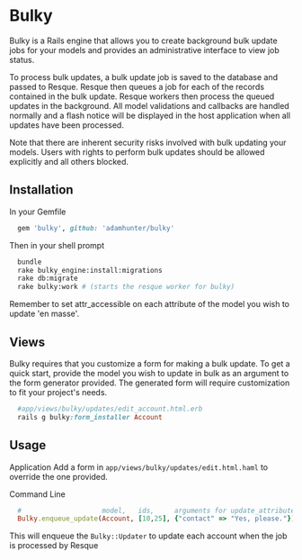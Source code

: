 # Bulky

Bulky is a Rails engine that allows you to create background bulk update jobs for your models and provides an administrative interface to view job status.  

To process bulk updates, a bulk update job is saved to the database and passed to Resque. Resque then queues a job for each of the records contained in the bulk update. Resque workers then process the queued updates in the background. All model validations and callbacks are handled normally and a flash notice will be displayed in the host application when all updates have been processed.

Note that there are inherent security risks involved with bulk updating your models. Users with rights to perform bulk updates should be allowed explicitly and all others blocked.

## Installation

In your Gemfile
``` ruby
  gem 'bulky', github: 'adamhunter/bulky'
```

Then in your shell prompt
```bash
  bundle
  rake bulky_engine:install:migrations
  rake db:migrate
  rake bulky:work # (starts the resque worker for bulky)
```

Remember to set attr_accessible on each attribute of the model you wish to update 'en masse'.

## Views

Bulky requires that you customize a form for making a bulk update. To get a quick start, provide the model you wish to update in bulk as an argument to the form generator provided. The generated form will require customization to fit your project's needs.

```ruby
  #app/views/bulky/updates/edit_account.html.erb
  rails g bulky:form_installer Account
``` 


## Usage

Application
Add a form in `app/views/bulky/updates/edit.html.haml` to override the one provided.


Command Line
```ruby
  #                    model,   ids,     arguments for update_attributes!
  Bulky.enqueue_update(Account, [10,25], {"contact" => "Yes, please."})
```

This will enqueue the `Bulky::Updater` to update each account when the job is processed by Resque
